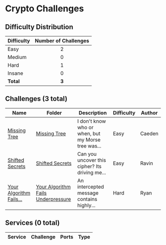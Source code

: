 
# Crypto Challenges

## Difficulty Distribution
| Difficulty | Number of Challenges |
|------------|:--------------------:|
| Easy | 2 |
| Medium | 0 |
| Hard | 1 |
| Insane | 0 |
| **Total** | **3** |

## Challenges (3 total)
| Name | Folder | Description | Difficulty | Author |
|------|--------|-------------|------------|--------|
| [Missing Tree](<./Missing Tree>) | [Missing Tree](<./Missing Tree>) | I don't know who or when, but my Morse tree was... | Easy | Caeden |
| [Shifted Secrets](<./Shifted Secrets>) | [Shifted Secrets](<./Shifted Secrets>) | Can you uncover this cipher? Its driving me... | Easy | Ravin |
| [Your Algorithm Fails...](<./Your Algorithm Fails Underpressure>) | [Your Algorithm Fails Underpressure](<./Your Algorithm Fails Underpressure>) | An intercepted message contains highly... | Hard | Ryan |

## Services (0 total)
| Service | Challenge | Ports | Type |
|---------|-----------|-------|------|

